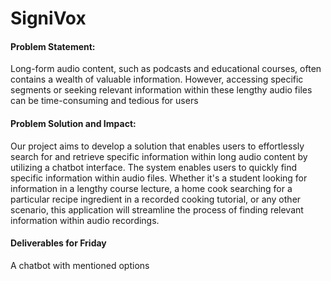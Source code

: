 # SigniVox
#### Problem Statement:
Long-form audio content, such as podcasts and educational courses, often contains a wealth of valuable information. 
However, accessing specific segments or seeking relevant information within these lengthy audio files can be time-consuming and tedious for users 
#### Problem Solution and Impact:
Our project aims to develop a solution that enables users to effortlessly search for and retrieve specific information within long audio content by utilizing a chatbot interface. 
The system enables users to quickly find specific information within audio files. Whether it's a student looking for information in a lengthy course lecture, a home cook searching for a particular recipe ingredient in a recorded cooking tutorial, or any other scenario, this application will streamline the process of finding relevant information within audio recordings.
#### Deliverables for Friday 
A chatbot with mentioned options
